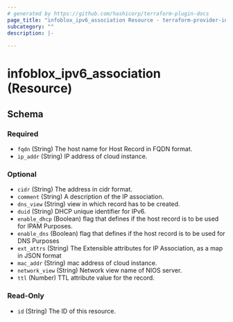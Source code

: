 ```yaml
---
# generated by https://github.com/hashicorp/terraform-plugin-docs
page_title: "infoblox_ipv6_association Resource - terraform-provider-infoblox"
subcategory: ""
description: |-
  
---
```


# infoblox_ipv6_association (Resource)





<!-- schema generated by tfplugindocs -->
## Schema

### Required

- `fqdn` (String) The host name for Host Record in FQDN format.
- `ip_addr` (String) IP address of cloud instance.

### Optional

- `cidr` (String) The address in cidr format.
- `comment` (String) A description of the IP association.
- `dns_view` (String) view in which record has to be created.
- `duid` (String) DHCP unique identifier for IPv6.
- `enable_dhcp` (Boolean) flag that defines if the host record is to be used for IPAM Purposes.
- `enable_dns` (Boolean) flag that defines if the host record is to be used for DNS Purposes
- `ext_attrs` (String) The Extensible attributes for IP Association, as a map in JSON format
- `mac_addr` (String) mac address of cloud instance.
- `network_view` (String) Network view name of NIOS server.
- `ttl` (Number) TTL attribute value for the record.

### Read-Only

- `id` (String) The ID of this resource.



